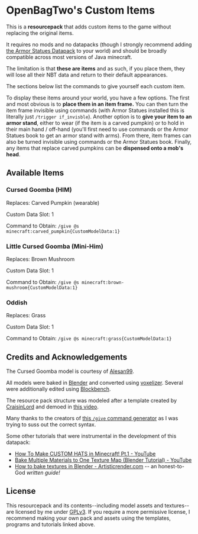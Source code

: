 # OpenBagTwo's Custom Items

This is a **resourcepack** that adds custom items to the game without replacing the original items.

It requires no mods and no datapacks (though I strongly recommend adding
[the Armor Statues Datapack](https://vanillatweaks.net/picker/datapacks/)
to your world)
and should be broadly compatible across most versions of Java minecraft.

The limitation is that **these are items** and as such, if you place them, they will lose all their NBT
data and return to their default appearances.

The sections below list the commands to give yourself each custom item.

To display these items around your world, you have a few options. The first and most obvious is to
**place them in an item frame.** You can then turn the item frame invisible using commands (with
Armor Statues installed this is literally just `/trigger if_invisble`). Another option is to **give
your item to an armor stand**, either to wear (if the item is a carved pumpkin) or to hold in their
main hand / off-hand (you'll first need to use commands or the Armor Statues book to get an armor
stand with arms). From there, item frames can also be turned invisible using commands or the Armor
Statues book. Finally, any items that replace carved pumpkins can be **dispensed onto a mob's head**.

## Available Items

### Cursed Goomba (HIM)

Replaces: Carved Pumpkin (wearable)

Custom Data Slot: 1

Command to Obtain: `/give @s minecraft:carved_pumpkin{CustomModelData:1}`

### Little Cursed Goomba (Mini-Him)

Replaces: Brown Mushroom

Custom Data Slot: 1

Command to Obtain: `/give @s minecraft:brown-mushroom{CustomModelData:1}`

### Oddish

Replaces: Grass

Custom Data Slot: 1

Command to Obtain: `/give @s minecraft:grass{CustomModelData:1}`

## Credits and Acknowledgements

The Cursed Goomba model is courtesy of [Alesan99](https://github.com/alesan99/mari0_ae).

All models were baked in [Blender](https://www.blender.org/) and converted using
[voxelizer](https://drububu.com/miscellaneous/voxelizer). Several were additionally
edited using [Blockbench](https://www.blockbench.net/).

The resource pack structure was modeled after a template created by
[CraisinLord](https://www.youtube.com/channel/UC30GyQ6HFJuZRJdFMiy8N-A)
and demoed in [this video](https://www.youtube.com/watch?v=dtcZhtZ0PqI).

Many thanks to the creators of
[this `/give` command generator](https://www.mapmaking.fr/give1.16/) as
I was trying to suss out the correct syntax.

Some other tutorials that were instrumental in the development of this datapack:
  - [How To Make CUSTOM HATS in Minecraft! Pt.1 - YouTube](https://www.youtube.com/watch?v=YBZbQGNxf18)
  - [Bake Multiple Materials to One Texture Map (Blender Tutorial) - YouTube](https://www.youtube.com/watch?v=wG6ON8wZYLc)
  - [How to bake textures in Blender - Artisticrender.com](https://artisticrender.com/how-to-bake-textures-in-blender/) --
    an honest-to-God _written guide!_
    
## License

This resourcepack and its contents--including model assets and textures--are licensed by me
under [GPLv3](https://www.gnu.org/licenses/gpl-3.0.en.html). If you require a more permissive
license, I recommend making your own pack and assets using the templates, programs and
tutorials linked above.

  
